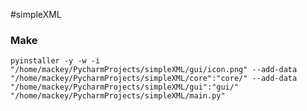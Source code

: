 #simpleXML

### Make

    pyinstaller -y -w -i "/home/mackey/PycharmProjects/simpleXML/gui/icon.png" --add-data "/home/mackey/PycharmProjects/simpleXML/core":"core/" --add-data "/home/mackey/PycharmProjects/simpleXML/gui":"gui/"  "/home/mackey/PycharmProjects/simpleXML/main.py"